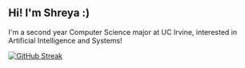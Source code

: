 ## Hi! I'm Shreya :)
I'm a second year Computer Science major at UC Irvine, interested in Artificial Intelligence and Systems! 

[![GitHub Streak](https://streak-stats.demolab.com/?user=sn82978)](https://git.io/streak-stats)
